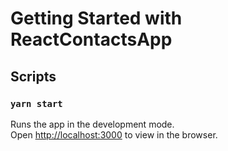 # Getting Started with ReactContactsApp

## Scripts

### `yarn start`

Runs the app in the development mode.\
Open [http://localhost:3000](http://localhost:3000) to view in the browser.



